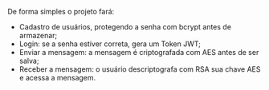 De forma simples o projeto fará:
 - Cadastro de usuários, protegendo a senha com bcrypt antes de armazenar;
 - Login: se a senha estiver correta, gera um Token JWT;
 - Enviar a mensagem: a mensagem é criptografada com AES antes de ser salva;
 - Receber a mensagem: o usuário descriptografa com RSA sua chave AES e acessa a mensagem.

